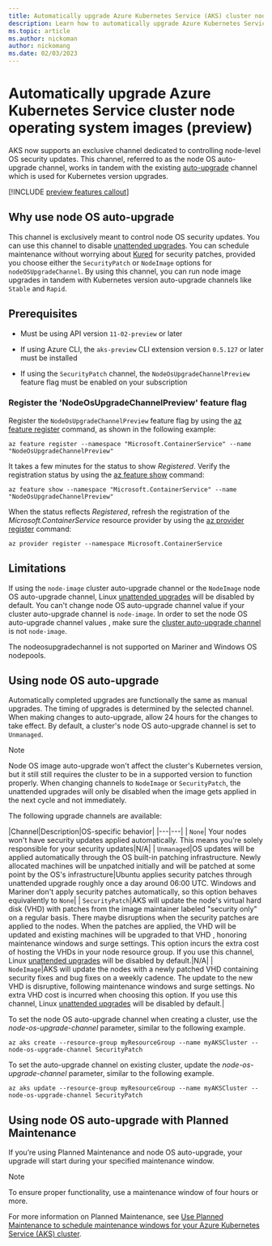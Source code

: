 ```yaml
---
title: Automatically upgrade Azure Kubernetes Service (AKS) cluster node operating system images
description: Learn how to automatically upgrade Azure Kubernetes Service (AKS) cluster node operating system images.
ms.topic: article
ms.author: nickoman
author: nickomang
ms.date: 02/03/2023
---
```


# Automatically upgrade Azure Kubernetes Service cluster node operating system images (preview)

AKS now supports an exclusive channel dedicated to controlling node-level OS security updates. This channel, referred to as the node OS auto-upgrade channel, works in tandem with the existing [auto-upgrade][Autoupgrade] channel which is used for Kubernetes version upgrades. 

[!INCLUDE [preview features callout](./includes/preview/preview-callout.md)]

## Why use node OS auto-upgrade

This channel is exclusively meant to control node OS security updates. You can use this channel to disable [unattended upgrades][unattended-upgrades]. You can schedule maintenance without worrying about [Kured][kured] for security patches, provided you choose either the `SecurityPatch` or `NodeImage` options for `nodeOSUpgradeChannel`. By using this channel, you can run node image upgrades in tandem with Kubernetes version auto-upgrade channels like `Stable` and `Rapid`.

## Prerequisites

- Must be using API version `11-02-preview` or later

- If using Azure CLI, the `aks-preview` CLI extension version `0.5.127` or later must be installed

- If using the `SecurityPatch` channel, the `NodeOsUpgradeChannelPreview` feature flag must be enabled on your subscription

### Register the 'NodeOsUpgradeChannelPreview' feature flag

Register the `NodeOsUpgradeChannelPreview` feature flag by using the [az feature register][az-feature-register] command, as shown in the following example:

```azurecli-interactive
az feature register --namespace "Microsoft.ContainerService" --name "NodeOsUpgradeChannelPreview"
```

It takes a few minutes for the status to show *Registered*. Verify the registration status by using the [az feature show][az-feature-show] command:

```azurecli-interactive
az feature show --namespace "Microsoft.ContainerService" --name "NodeOsUpgradeChannelPreview"
```

When the status reflects *Registered*, refresh the registration of the *Microsoft.ContainerService* resource provider by using the [az provider register][az-provider-register] command:

```azurecli-interactive
az provider register --namespace Microsoft.ContainerService
```

## Limitations

If using the `node-image` cluster auto-upgrade channel or the `NodeImage` node OS auto-upgrade channel, Linux [unattended upgrades][unattended-upgrades] will be disabled by default. You can't change node OS auto-upgrade channel value if your cluster auto-upgrade channel is `node-image`. In order to set the node OS auto-upgrade channel values , make sure the [cluster auto-upgrade channel][Autoupgrade] is not `node-image`. 

The nodeosupgradechannel is not supported on Mariner and Windows OS nodepools. 

## Using node OS auto-upgrade

Automatically completed upgrades are functionally the same as manual upgrades. The timing of upgrades is determined by the selected channel. When making changes to auto-upgrade, allow 24 hours for the changes to take effect. By default, a cluster's node OS auto-upgrade channel is set to `Unmanaged`.

> [!NOTE]
> Node OS image auto-upgrade won't affect the cluster's Kubernetes version, but it still still requires the cluster to be in a supported version to function properly.
> When changing channels to `NodeImage` or `SecurityPatch`, the unattended upgrades will only be disabled when the image gets applied in the next cycle and not immediately.

The following upgrade channels are available:

|Channel|Description|OS-specific behavior|
|---|---|
| `None`| Your nodes won't have security updates applied automatically. This means you're solely responsible for your security updates|N/A|
| `Unmanaged`|OS updates will be applied automatically through the OS built-in patching infrastructure. Newly allocated machines will be unpatched initially and will be patched at some point by the OS's infrastructure|Ubuntu applies security patches through unattended upgrade roughly once a day around 06:00 UTC. Windows and Mariner don't apply security patches automatically, so this option behaves equivalently to `None`|
| `SecurityPatch`|AKS will update the node's virtual hard disk (VHD) with patches from the image maintainer labeled "security only" on a regular basis. There maybe disruptions when the security patches are applied to the nodes. When the patches are applied, the VHD will be updated and existing machines will be upgraded to that VHD , honoring maintenance windows and surge settings. This option incurs the extra cost of hosting the VHDs in your node resource group. If you use this channel, Linux [unattended upgrades][unattended-upgrades] will be disabled by default.|N/A|
| `NodeImage`|AKS will update the nodes with a newly patched VHD containing security fixes and bug fixes on a weekly cadence. The update to the new VHD is disruptive, following maintenance windows and surge settings. No extra VHD cost is incurred when choosing this option. If you use this channel, Linux [unattended upgrades][unattended-upgrades] will be disabled by default.|

To set the node OS auto-upgrade channel when creating a cluster, use the *node-os-upgrade-channel* parameter, similar to the following example.

```azurecli-interactive
az aks create --resource-group myResourceGroup --name myAKSCluster --node-os-upgrade-channel SecurityPatch
```

To set the auto-upgrade channel on existing cluster, update the *node-os-upgrade-channel* parameter, similar to the following example.

```azurecli-interactive
az aks update --resource-group myResourceGroup --name myAKSCluster --node-os-upgrade-channel SecurityPatch
```

## Using node OS auto-upgrade with Planned Maintenance

If you’re using Planned Maintenance and node OS auto-upgrade, your upgrade will start during your specified maintenance window.

> [!NOTE]
> To ensure proper functionality, use a maintenance window of four hours or more.

For more information on Planned Maintenance, see [Use Planned Maintenance to schedule maintenance windows for your Azure Kubernetes Service (AKS) cluster][planned-maintenance].

<!-- LINKS -->
[planned-maintenance]: planned-maintenance.md
[release-tracker]: release-tracker.md
[az-provider-register]: /cli/azure/provider#az-provider-register
[az-feature-register]: /cli/azure/feature#az-feature-register
[az-feature-show]: /cli/azure/feature#az-feature-show
[upgrade-aks-cluster]: upgrade-cluster.md
[unattended-upgrades]: https://help.ubuntu.com/community/AutomaticSecurityUpdates
[Autoupgrade]: auto-upgrade-cluster.md
[kured]: node-updates-kured.md